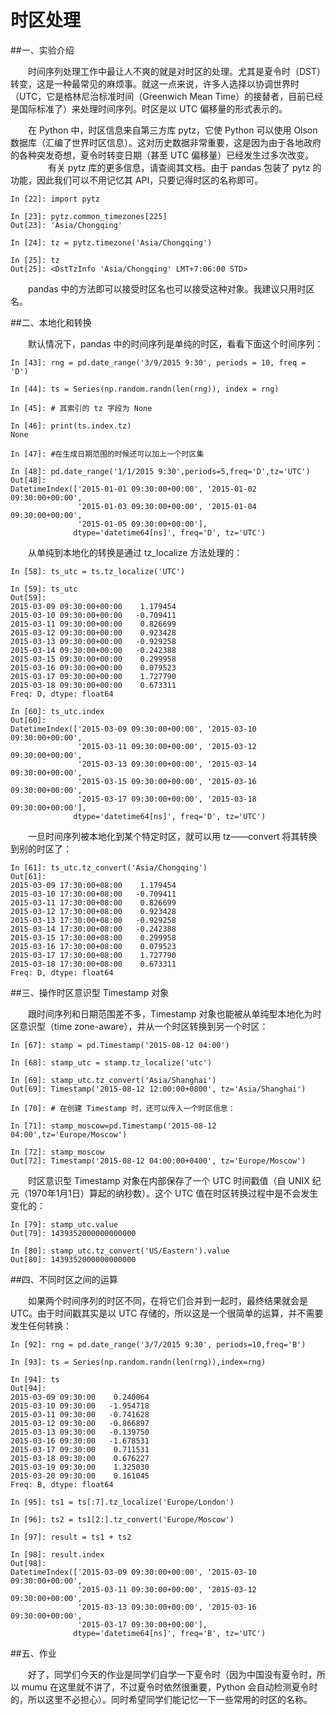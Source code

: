 # 时区处理
##一、实验介绍

　　时间序列处理工作中最让人不爽的就是对时区的处理。尤其是夏令时（DST）转变，这是一种最常见的麻烦事。就这一点来说，许多人选择以协调世界时（UTC，它是格林尼治标准时间（Greenwich Mean Time）的接替者，目前已经是国际标准了）来处理时间序列。时区是以 UTC 偏移量的形式表示的。

　　在 Python 中，时区信息来自第三方库 pytz，它使 Python 可以使用 Olson 数据库（汇编了世界时区信息）。这对历史数据非常重要，这是因为由于各地政府的各种突发奇想，夏令时转变日期（甚至 UTC 偏移量）已经发生过多次改变。
　　
　　有关 pytz 库的更多信息，请查阅其文档。由于 pandas 包装了 pytz 的功能，因此我们可以不用记忆其 API，只要记得时区的名称即可。

```
In [22]: import pytz

In [23]: pytz.common_timezones[225]
Out[23]: 'Asia/Chongqing'

In [24]: tz = pytz.timezone('Asia/Chongqing')

In [25]: tz
Out[25]: <DstTzInfo 'Asia/Chongqing' LMT+7:06:00 STD>
```
　　pandas 中的方法即可以接受时区名也可以接受这种对象。我建议只用时区名。

##二、本地化和转换

　　默认情况下，pandas 中的时间序列是单纯的时区，看看下面这个时间序列：

```
In [43]: rng = pd.date_range('3/9/2015 9:30', periods = 10, freq = 'D')

In [44]: ts = Series(np.random.randn(len(rng)), index = rng)

In [45]: # 其索引的 tz 字段为 None

In [46]: print(ts.index.tz)
None

In [47]: #在生成日期范围的时候还可以加上一个时区集

In [48]: pd.date_range('1/1/2015 9:30',periods=5,freq='D',tz='UTC')
Out[48]: 
DatetimeIndex(['2015-01-01 09:30:00+00:00', '2015-01-02 09:30:00+00:00',
               '2015-01-03 09:30:00+00:00', '2015-01-04 09:30:00+00:00',
               '2015-01-05 09:30:00+00:00'],
              dtype='datetime64[ns]', freq='D', tz='UTC')

```

　　从单纯到本地化的转换是通过 tz_localize 方法处理的：

```
In [58]: ts_utc = ts.tz_localize('UTC')

In [59]: ts_utc
Out[59]: 
2015-03-09 09:30:00+00:00    1.179454
2015-03-10 09:30:00+00:00   -0.709411
2015-03-11 09:30:00+00:00    0.826699
2015-03-12 09:30:00+00:00    0.923428
2015-03-13 09:30:00+00:00   -0.929258
2015-03-14 09:30:00+00:00   -0.242388
2015-03-15 09:30:00+00:00    0.299958
2015-03-16 09:30:00+00:00    0.079523
2015-03-17 09:30:00+00:00    1.727790
2015-03-18 09:30:00+00:00    0.673311
Freq: D, dtype: float64

In [60]: ts_utc.index
Out[60]: 
DatetimeIndex(['2015-03-09 09:30:00+00:00', '2015-03-10 09:30:00+00:00',
               '2015-03-11 09:30:00+00:00', '2015-03-12 09:30:00+00:00',
               '2015-03-13 09:30:00+00:00', '2015-03-14 09:30:00+00:00',
               '2015-03-15 09:30:00+00:00', '2015-03-16 09:30:00+00:00',
               '2015-03-17 09:30:00+00:00', '2015-03-18 09:30:00+00:00'],
              dtype='datetime64[ns]', freq='D', tz='UTC')
```

　　一旦时间序列被本地化到某个特定时区，就可以用 tz——convert 将其转换到别的时区了：

```
In [61]: ts_utc.tz_convert('Asia/Chongqing')
Out[61]: 
2015-03-09 17:30:00+08:00    1.179454
2015-03-10 17:30:00+08:00   -0.709411
2015-03-11 17:30:00+08:00    0.826699
2015-03-12 17:30:00+08:00    0.923428
2015-03-13 17:30:00+08:00   -0.929258
2015-03-14 17:30:00+08:00   -0.242388
2015-03-15 17:30:00+08:00    0.299958
2015-03-16 17:30:00+08:00    0.079523
2015-03-17 17:30:00+08:00    1.727790
2015-03-18 17:30:00+08:00    0.673311
Freq: D, dtype: float64

```


##三、操作时区意识型 Timestamp 对象

　　跟时间序列和日期范围差不多，Timestamp 对象也能被从单纯型本地化为时区意识型（time zone-aware），并从一个时区转换到另一个时区：

```
In [67]: stamp = pd.Timestamp('2015-08-12 04:00')

In [68]: stamp_utc = stamp.tz_localize('utc')

In [69]: stamp_utc.tz_convert('Asia/Shanghai')
Out[69]: Timestamp('2015-08-12 12:00:00+0800', tz='Asia/Shanghai')

In [70]: # 在创建 Timestamp 时，还可以传入一个时区信息：

In [71]: stamp_moscow=pd.Timestamp('2015-08-12 04:00',tz='Europe/Moscow')

In [72]: stamp_moscow
Out[72]: Timestamp('2015-08-12 04:00:00+0400', tz='Europe/Moscow')

```

　　时区意识型 Timestamp 对象在内部保存了一个 UTC 时间戳值（自 UNIX 纪元（1970年1月1日）算起的纳秒数）。这个 UTC 值在时区转换过程中是不会发生变化的：

```
In [79]: stamp_utc.value
Out[79]: 1439352000000000000

In [80]: stamp_utc.tz_convert('US/Eastern').value
Out[80]: 1439352000000000000

```
##四、不同时区之间的运算

　　如果两个时间序列的时区不同，在将它们合并到一起时，最终结果就会是 UTC。由于时间戳其实是以 UTC 存储的，所以这是一个很简单的运算，并不需要发生任何转换：

```
In [92]: rng = pd.date_range('3/7/2015 9:30', periods=10,freq='B')

In [93]: ts = Series(np.random.randn(len(rng)),index=rng)

In [94]: ts
Out[94]: 
2015-03-09 09:30:00    0.240064
2015-03-10 09:30:00   -1.954718
2015-03-11 09:30:00   -0.741628
2015-03-12 09:30:00   -0.866897
2015-03-13 09:30:00   -0.139750
2015-03-16 09:30:00   -1.678531
2015-03-17 09:30:00    0.711531
2015-03-18 09:30:00    0.676227
2015-03-19 09:30:00    1.325030
2015-03-20 09:30:00    0.161045
Freq: B, dtype: float64

In [95]: ts1 = ts[:7].tz_localize('Europe/London')

In [96]: ts2 = ts1[2:].tz_convert('Europe/Moscow')

In [97]: result = ts1 + ts2

In [98]: result.index
Out[98]: 
DatetimeIndex(['2015-03-09 09:30:00+00:00', '2015-03-10 09:30:00+00:00',
               '2015-03-11 09:30:00+00:00', '2015-03-12 09:30:00+00:00',
               '2015-03-13 09:30:00+00:00', '2015-03-16 09:30:00+00:00',
               '2015-03-17 09:30:00+00:00'],
              dtype='datetime64[ns]', freq='B', tz='UTC')
```

##五、作业

　　好了，同学们今天的作业是同学们自学一下夏令时（因为中国没有夏令时，所以 mumu 在这里就不讲了，不过夏令时依然很重要，Python 会自动检测夏令时的，所以这里不必担心）。同时希望同学们能记忆一下一些常用的时区的名称。